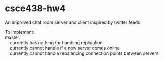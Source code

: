 # csce438-hw4
An improved chat room server and client inspired by twitter feeds


To Implement:  
master:  
&nbsp;&nbsp;&nbsp;&nbsp;currently has nothing for handling replication.   
&nbsp;&nbsp;&nbsp;&nbsp;currently cannot handle if a new server comes online  
&nbsp;&nbsp;&nbsp;&nbsp;currently cannot handle rebalancing connection points between servers  
